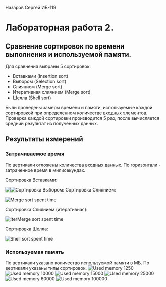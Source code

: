 Назаров Сергей ИБ-119
# Лабораторная работа 2.
## Сравнение сортировок по времени выполнения и используемой памяти.
Для сравнения выбраны 5 сортировок:
* Вставками (Insertion sort)
* Выбором (Selection sort)
* Слиянием (Merge sort)
* Итеративная слиянием (Merge sort)
* Шелла (Shell sort)

Были проведены замеры времени и памяти, используемые каждой сортировкой при определенном количестве входных элементов. Проверка каждой сортировки производится 5 раз, после вычисляется средний результат из полученных данных.
## Результаты измерений
### Затрачиваемое время
По вертикали отложены количества входных данных.
По горизонтали - затраченное время в милисекундах.

Сортировка Вставками:

<img style="float: left;" src="/images/time_insert.png">
Сортировка Выбором:

<img style="float: left;" src="/images/time_select.png">
Сортировка Слиянием:

![Merge sort spent time](/images/time_merge.png)

Сортировка Слиянием (итеративная):

![IterMerge sort spent time](/images/time_iterMerge.png)

Сортировка Шелла:

![Shell sort spent time](/images/time_shell.png)

### Используемая память
По вертикали указано количество используемой памяти в МБ. По вертикали указаны типы сортировок.
![Used memory 1250](/images/memory_1250.png)
![Used memory 10000](/images/memory_10000.png)
![Used memory 15000](/images/memory_15000.png)
![Used memory 25000](/images/memory_25000.png)
![Used memory 60000](/images/memory_60000.png)
![Used memory 100000](/images/memory_100000.png)
